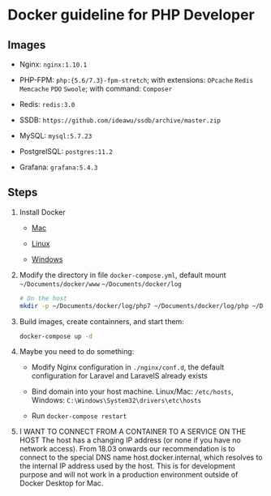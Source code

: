 # Docker guideline for PHP Developer

## Images

- Nginx: `nginx:1.10.1`

- PHP-FPM: `php:{5.6/7.3}-fpm-stretch`; with extensions: `OPcache` `Redis` `Memcache` `PDO` `Swoole`; with command: `Composer`

- Redis: `redis:3.0`

- SSDB: `https://github.com/ideawu/ssdb/archive/master.zip`

- MySQL: `mysql:5.7.23`

- PostgrelSQL: `postgres:11.2`

- Grafana: `grafana:5.4.3`

## Steps

1. Install Docker

    - [Mac](https://docs.docker.com/docker-for-mac/install/)

    - [Linux](https://docs.docker.com/install/linux/docker-ce/debian/)

    - [Windows](https://docs.docker.com/docker-for-windows/install/)

2. Modify the directory in file `docker-compose.yml`, default mount `~/Documents/docker/www` `~/Documents/docker/log`

    ```Bash
    # On the host
    mkdir -p ~/Documents/docker/log/php7 ~/Documents/docker/log/php ~/Documents/docker/log/nginx 
    ```

3. Build images, create containners, and start them:

    ```Bash
    docker-compose up -d
    ```

4. Maybe you need to do something:

    - Modify Nginx configuration in `./nginx/conf.d`, the default configuration for Laravel and LaravelS already exists

    - Bind domain into your host machine. Linux/Mac: `/etc/hosts`, Windows: `C:\Windows\System32\drivers\etc\hosts`

    - Run `docker-compose restart`
5. I WANT TO CONNECT FROM A CONTAINER TO A SERVICE ON THE HOST
The host has a changing IP address (or none if you have no network access). From 18.03 onwards our recommendation is to connect to the special DNS name host.docker.internal, which resolves to the internal IP address used by the host. This is for development purpose and will not work in a production environment outside of Docker Desktop for Mac.   
